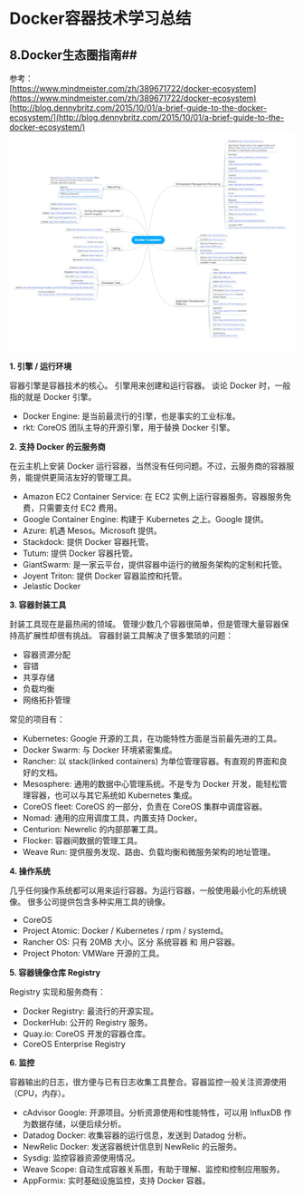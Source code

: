 # Docker容器技术学习总结 #

## 8.Docker生态圈指南##
参考：  
[https://www.mindmeister.com/zh/389671722/docker-ecosystem](https://www.mindmeister.com/zh/389671722/docker-ecosystem)  
[http://blog.dennybritz.com/2015/10/01/a-brief-guide-to-the-docker-ecosystem/](http://blog.dennybritz.com/2015/10/01/a-brief-guide-to-the-docker-ecosystem/)
![](pics\Docker-Ecosystem-v0.77.png)

 
**1. 引擎 / 运行环境**  

容器引擎是容器技术的核心。 引擎用来创建和运行容器。 谈论 Docker 时，一般指的就是 Docker 引擎。

- Docker Engine: 是当前最流行的引擎，也是事实的工业标准。
- rkt: CoreOS 团队主导的开源引擎，用于替换 Docker 引擎。

**2. 支持 Docker 的云服务商**  

在云主机上安装 Docker 运行容器，当然没有任何问题。不过，云服务商的容器服务，能提供更简洁友好的管理工具。

- Amazon EC2 Container Service: 在 EC2 实例上运行容器服务。容器服务免费，只需要支付 EC2 费用。
- Google Container Engine: 构建于 Kubernetes 之上。Google 提供。
- Azure: 机遇 Mesos。Microsoft 提供。
- Stackdock: 提供 Docker 容器托管。
- Tutum: 提供 Docker 容器托管。
- GiantSwarm: 是一家云平台，提供容器中运行的微服务架构的定制和托管。
- Joyent Triton: 提供 Docker 容器监控和托管。
- Jelastic Docker

**3. 容器封装工具**  

封装工具现在是最热闹的领域。 管理少数几个容器很简单，但是管理大量容器保持高扩展性却很有挑战。
容器封装工具解决了很多繁琐的问题：

- 容器资源分配
- 容错
- 共享存储
- 负载均衡
- 网络拓扑管理

常见的项目有：

- Kubernetes: Google 开源的工具，在功能特性方面是当前最先进的工具。
- Docker Swarm: 与 Docker 环境紧密集成。
- Rancher: 以 stack(linked containers) 为单位管理容器。有直观的界面和良好的文档。
- Mesosphere: 通用的数据中心管理系统。不是专为 Docker 开发，能轻松管理容器，也可以与其它系统如 Kubernetes 集成。
- CoreOS fleet: CoreOS 的一部分，负责在 CoreOS 集群中调度容器。
- Nomad: 通用的应用调度工具，内置支持 Docker。
- Centurion: Newrelic 的内部部署工具。
- Flocker: 容器间数据的管理工具。
- Weave Run: 提供服务发现、路由、负载均衡和微服务架构的地址管理。

**4. 操作系统**  

几乎任何操作系统都可以用来运行容器。为运行容器，一般使用最小化的系统镜像。 很多公司提供包含多种实用工具的镜像。

- CoreOS
- Project Atomic: Docker / Kubernetes / rpm / systemd。
- Rancher OS: 只有 20MB 大小。区分 系统容器 和 用户容器。
- Project Photon: VMWare 开源的工具。

**5. 容器镜像仓库 Registry**  

Registry 实现和服务商有：

- Docker Registry: 最流行的开源实现。
- DockerHub: 公开的 Registry 服务。
- Quay.io: CoreOS 开发的容器仓库。
- CoreOS Enterprise Registry

**6. 监控**  

容器输出的日志，很方便与已有日志收集工具整合。容器监控一般关注资源使用（CPU，内存）。

- cAdvisor Google: 开源项目。分析资源使用和性能特性，可以用 InfluxDB 作为数据存储，以便后续分析。
- Datadog Docker: 收集容器的运行信息，发送到 Datadog 分析。
- NewRelic Docker: 发送容器统计信息到 NewRelic 的云服务。
- Sysdig: 监控容器资源使用情况。
- Weave Scope: 自动生成容器关系图，有助于理解、监控和控制应用服务。
- AppFormix: 实时基础设施监控，支持 Docker 容器。